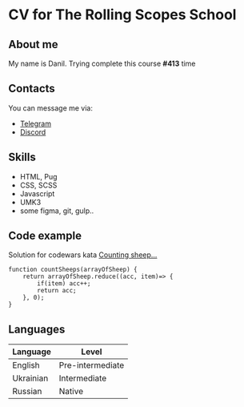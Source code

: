 # CV for The Rolling Scopes School

## About me
My name is Danil. Trying complete this course __#413__ time

## Contacts
You can message me via:
- [Telegram](https://t.me/dan_mk)
- [Discord](https://discord.com/users/79198799469223936)

## Skills
- HTML, Pug
- CSS, SCSS
- Javascript
- UMK3
- some figma, git, gulp..

## Code example
Solution for codewars kata [Counting sheep...](https://www.codewars.com/kata/54edbc7200b811e956000556/javascript)

	function countSheeps(arrayOfSheep) {
  		return arrayOfSheep.reduce((acc, item)=> {
    		if(item) acc++;
    		return acc;
  		}, 0);
	}

## Languages

| Language | Level |
|----------|-------|
|English   |Pre-intermediate|
|Ukrainian |Intermediate|
|Russian   |Native|